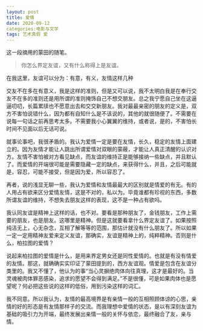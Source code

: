 ```yaml
---
layout: post
title: 爱情 
date: 2020-09-12
categories:电影与文学
tags: 艺术真假 爱
---
```


这一段摘用的蒙田的随笔。

> 你怎么界定友谊，又有什么称得上是友谊。

在我这里，友谊可以分为：有意，有义，友情这样几种

交友不在多在有意义，我是这样的准则，但是又可以说，我不太明白我是在奉行交友不在多的准则还是用所谓的准则掩饰自己不想交朋友。总之我宁愿自己坐在这逼逼叨叨，长篇累牍也不愿意出去和交交新朋友。我对最最亲密的朋友的定义是，双方不害怕说错什么，因为都有自知什么是不该说的，其他的就很随便了。不需要在说每一句话之前再思考太多。不需要我小心翼翼的维持，或者说，是的，不害怕长时间不见面以后无话可说。

就事论事吧，我很矛盾的。我认为爱情一定是要在友情，长久，稳定的友情上面建立的。因为友情才能让人跳出所谓爱情对双眼的蒙蔽，才能让人真正清醒的认识对方。友情不害怕被对方看见缺点，而友谊的维持正是能够接纳一些缺点，并且默认了。而爱情的开端很可能是需要隐藏一定的缺点，来获得什么，并且，之后可能就是，容忍，可能不接受，但是因为爱，所以容忍了。

再者，说的浅显无聊一些，我认为爱情和友情最最大的区别就是情爱的有无。有的人用占有欲来区分爱情友情，这是不对的，私以为。毕竟谁都有珍视的东西，多数所谓友谊的维持，不想失去朋友这样的表现，这不是一种占有欲吗。

我认同友谊是精神上这样的话，也不对。要看是那种朋友了，金钱朋友，工作上需要的朋友，也是朋友。这哪里是精神。但是这就要看拿什么界定友谊了。如果按照纯洁无上，心无杂念，互相了解等等的范围，那估计就没有什么朋友了。所以如果一定一定用精神友爱来定义友谊，那确实，友谊是精神上的，纯粹精神。否则是什么，柏拉图的爱情？

说起来柏拉图的爱情是什么，是用来界定男女还是同性爱情的。也就是有没有情爱的友情。那这，就确确实实印证了蒙田提到的，西方友谊观。情爱是包含在友谊分类里的。我又不懂了，他认为的事“当心灵摒绝肉体向往真理，这才是最好的。当灵魂被肉体罪恶感染，追求的愿望不会得到满足。”不是很懂，可是如果肉体也是愿望呢？何必把这些说的这样的低俗，用到污染这样的词汇。

我不同意。所以我认为，友情的最高境界是有亲情一般的互相照顾体谅的心思，亲情的好的形态是有友情那样子的交流。而我理想中爱情的状态，是以有深刻友谊为基础的吸引力为开端，最终发展出亲情一般的关怀与依恋，最终融合了友，亲与情。